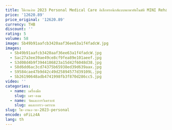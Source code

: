 ```yaml
---
title: ใช้งานง่าย 2023 Personal Medical Care อิเล็กทรอนิกส์แบบพกพาอัตโนมัติ MINI Rehabilitation จักรยานออกกําลังกายแบบเอนปั่น
price: '12620.89'
price_original: '12620.89'
currency: THB
discount: ''
rating: 5
volume: 58
image: Sb49b91aafcb3420aaf36ee63a1f4fadcW.jpg
images:
  - Sb49b91aafcb3420aaf36ee63a1f4fadcW.jpg
  - Sac27a3ee39ae49ce8cf9fea89e101aeef.jpg
  - S3d08d4b9f3944186823a15d42f6048d38.jpg
  - S8d6dd6ac3cd74375b65938ed39d639aax.jpg
  - S9584cae47b9d42c49d25894577d39109L.jpg
  - Sb26190648adb4741998fb3f870d286cc5.jpg
video: ''
categories:
  - name: เครื่องมือ
    slug: เคร-องม
  - name: วัดและการวิเคราะห์
    slug: ดและการว-เคราะห
slug: ใช-งานง-าย-2023-personal
encode: oFiLz4A
lang: th
---
```

  